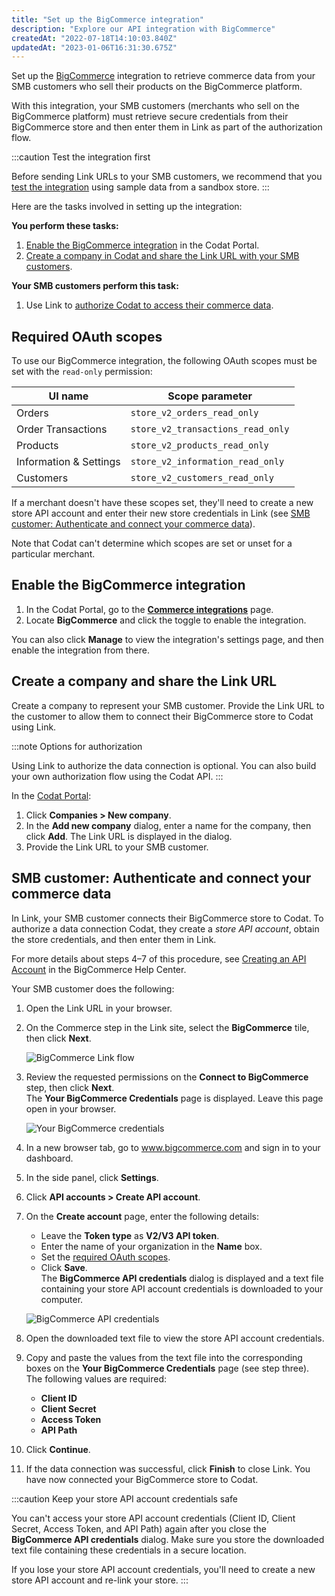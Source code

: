 ```yaml
---
title: "Set up the BigCommerce integration"
description: "Explore our API integration with BigCommerce"
createdAt: "2022-07-18T14:10:03.840Z"
updatedAt: "2023-01-06T16:31:30.675Z"
---
```


Set up the [BigCommerce](/integrations/commerce/bigcommerce/commerce-bigcommerce) integration to retrieve commerce data from your SMB customers who sell their products on the BigCommerce platform.

With this integration, your SMB customers (merchants who sell on the BigCommerce platform) must retrieve secure credentials from their BigCommerce store and then enter them in Link as part of the authorization flow.

:::caution Test the integration first

Before sending Link URLs to your SMB customers, we recommend that you [test the integration](/integrations/commerce/bigcommerce/commerce-bigcommerce-test) using sample data from a sandbox store.
:::

Here are the tasks involved in setting up the integration:

**You perform these tasks:**

1. [Enable the BigCommerce integration](/integrations/commerce/bigcommerce/commerce-bigcommerce-setup#enable-the-bigcommerce-integration) in the Codat Portal.
2. [Create a company in Codat and share the Link URL with your SMB customers](/integrations/commerce/bigcommerce/commerce-bigcommerce-setup#create-a-company-and-share-the-link-url).

**Your SMB customers perform this task:**

1. Use Link to [authorize Codat to access their commerce data](/integrations/commerce/bigcommerce/commerce-bigcommerce-setup#smb-customer-authenticate-and-connect-their-commerce-data).

## Required OAuth scopes

To use our BigCommerce integration, the following OAuth scopes must be set with the `read-only` permission:

| UI name                | Scope parameter                 |
| ---------------------- | ------------------------------- |
| Orders                 | `store_v2_orders_read_only`       |
| Order Transactions     | `store_v2_transactions_read_only` |
| Products               | `store_v2_products_read_only`     |
| Information & Settings | `store_v2_information_read_only`  |
| Customers              | `store_v2_customers_read_only`    |

If a merchant doesn't have these scopes set, they'll need to create a new store API account and enter their new store credentials in Link (see [SMB customer: Authenticate and connect your commerce data](/integrations/commerce/bigcommerce/commerce-bigcommerce-setup#smb-customer-authenticate-and-connect-your-commerce-data)).

Note that Codat can't determine which scopes are set or unset for a particular merchant.

## Enable the BigCommerce integration

1. In the Codat Portal, go to the <a className="external" href="https://app.codat.io/settings/integrations/commerce" target="blank">**Commerce integrations**</a> page.
2. Locate **BigCommerce** and click the toggle to enable the integration.

You can also click **Manage** to view the integration's settings page, and then enable the integration from there.

## Create a company and share the Link URL

Create a company to represent your SMB customer. Provide the Link URL to the customer to allow them to connect their BigCommerce store to Codat using Link.

:::note Options for authorization

Using Link to authorize the data connection is optional. You can also build your own authorization flow using the Codat API.
:::

In the <a className="external" href="https://app.codat.io" target="_blank">Codat Portal</a>:

1. Click **Companies > New company**.
2. In the **Add new company** dialog, enter a name for the company, then click **Add**. The Link URL is displayed in the dialog.
3. Provide the Link URL to your SMB customer.

## SMB customer: Authenticate and connect your commerce data

In Link, your SMB customer connects their BigCommerce store to Codat. To authorize a data connection Codat, they create a _store API account_, obtain the store credentials, and then enter them in Link.

For more details about steps 4–7 of this procedure, see <a className="external" href="https://support.bigcommerce.com/s/article/Store-API-Accounts?language=en_US#creating" target="_blank">Creating an API Account</a> in the BigCommerce Help Center.

Your SMB customer does the following:

1. Open the Link URL in your browser.

2. On the Commerce step in the Link site, select the **BigCommerce** tile, then click **Next**.

   ![BigCommerce Link flow](/img/old/55ada94-link-select-bigcommerce-tile.png "On the Commerce step in Link, select the BigCommerce tile.")

3. Review the requested permissions on the **Connect to BigCommerce** step, then click **Next**.  
    The **Your BigCommerce Credentials** page is displayed. Leave this page open in your browser.

   ![Your BigCommerce credentials](/img/old/fecc242-your-big-commerce-credentials-border.png "Your BigCommerce credentials dialog with fields to enter your store credentials.")

4. In a new browser tab, go to <a className="external" href="https://www.bigcommerce.com/" target="_blank">www.bigcommerce.com</a> and sign in to your dashboard.

5. In the side panel, click **Settings**.

6. Click **API accounts > Create API account**.

7. On the **Create account** page, enter the following details:

   - Leave the **Token type** as **V2/V3 API token**.
   - Enter the name of your organization in the **Name** box.
   - Set the [required OAuth scopes](/integrations/commerce/bigcommerce/commerce-bigcommerce-setup#required-oauth-scopes).
   - Click **Save**.  
     The **BigCommerce API credentials** dialog is displayed and a text file containing your store API account credentials is downloaded to your computer.

   ![BigCommerce API credentials](/img/old/0c78323-bigcommerce-api-credentials-dialog-masked-border.png "The BigCommerce API credentials dialog showing the Client ID, Client secret, and Access token fields.")

8. Open the downloaded text file to view the store API account credentials.

9. Copy and paste the values from the text file into the corresponding boxes on the **Your BigCommerce Credentials** page (see step three). The following values are required:

   - **Client ID**
   - **Client Secret**
   - **Access Token**
   - **API Path**

10. Click **Continue**.

11. If the data connection was successful, click **Finish** to close Link. You have now connected your BigCommerce store to Codat.

:::caution Keep your store API account credentials safe

You can't access your store API account credentials (Client ID, Client Secret, Access Token, and API Path) again after you close the **BigCommerce API credentials** dialog. Make sure you store the downloaded text file containing these credentials in a secure location.

If you lose your store API account credentials, you'll need to create a new store API account and re-link your store.
:::

